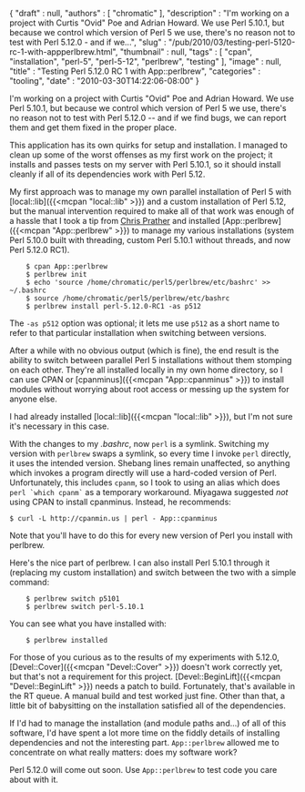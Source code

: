 {
   "draft" : null,
   "authors" : [
      "chromatic"
   ],
   "description" : "I'm working on a project with Curtis \"Ovid\" Poe and Adrian Howard. We use Perl 5.10.1, but because we control which version of Perl 5 we use, there's no reason not to test with Perl 5.12.0 - and if we...",
   "slug" : "/pub/2010/03/testing-perl-5120-rc-1-with-appperlbrew.html",
   "thumbnail" : null,
   "tags" : [
      "cpan",
      "installation",
      "perl-5",
      "perl-5-12",
      "perlbrew",
      "testing"
   ],
   "image" : null,
   "title" : "Testing Perl 5.12.0 RC 1 with App::perlbrew",
   "categories" : "tooling",
   "date" : "2010-03-30T14:22:06-08:00"
}



I'm working on a project with Curtis "Ovid" Poe and Adrian Howard. We use Perl 5.10.1, but because we control which version of Perl 5 we use, there's no reason not to test with Perl 5.12.0 -- and if we find bugs, we can report them and get them fixed in the proper place.

This application has its own quirks for setup and installation. I managed to clean up some of the worst offenses as my first work on the project; it installs and passes tests on my server with Perl 5.10.1, so it should install cleanly if all of its dependencies work with Perl 5.12.

My first approach was to manage my own parallel installation of Perl 5 with [local::lib]({{<mcpan "local::lib" >}}) and a custom installation of Perl 5.12, but the manual intervention required to make all of that work was enough of a hassle that I took a tip from [Chris Prather](http://chris.prather.org/) and installed [App::perlbrew]({{<mcpan "App::perlbrew" >}}) to manage my various installations (system Perl 5.10.0 built with threading, custom Perl 5.10.1 without threads, and now Perl 5.12.0 RC1).

        $ cpan App::perlbrew
        $ perlbrew init
        $ echo 'source /home/chromatic/perl5/perlbrew/etc/bashrc' >> ~/.bashrc
        $ source /home/chromatic/perl5/perlbrew/etc/bashrc
        $ perlbrew install perl-5.12.0-RC1 -as p512

The `-as p512` option was optional; it lets me use `p512` as a short name to refer to that particular installation when switching between versions.

After a while with no obvious output (which is fine), the end result is the ability to switch between parallel Perl 5 installations without them stomping on each other. They're all installed locally in my own home directory, so I can use CPAN or [cpanminus]({{<mcpan "App::cpanminus" >}}) to install modules without worrying about root access or messing up the system for anyone else.

I had already installed [local::lib]({{<mcpan "local::lib" >}}), but I'm not sure it's necessary in this case.

With the changes to my *.bashrc*, now `perl` is a symlink. Switching my version with `perlbrew` swaps a symlink, so every time I invoke `perl` directly, it uses the intended version. Shebang lines remain unaffected, so anything which invokes a program directly will use a hard-coded version of Perl. Unfortunately, this includes `cpanm`, so I took to using an alias which does `` perl `which cpanm` `` as a temporary workaround. Miyagawa suggested *not* using CPAN to install cpanminus. Instead, he recommends:

    $ curl -L http://cpanmin.us | perl - App::cpanminus

Note that you'll have to do this for every new version of Perl you install with perlbrew.

Here's the nice part of perlbrew. I can also install Perl 5.10.1 through it (replacing my custom installation) and switch between the two with a simple command:

        $ perlbrew switch p5101
        $ perlbrew switch perl-5.10.1

You can see what you have installed with:

        $ perlbrew installed

For those of you curious as to the results of my experiments with 5.12.0, [Devel::Cover]({{<mcpan "Devel::Cover" >}}) doesn't work correctly yet, but that's not a requirement for this project. [Devel::BeginLift]({{<mcpan "Devel::BeginLift" >}}) needs a patch to build. Fortunately, that's available in the RT queue. A manual build and test worked just fine. Other than that, a little bit of babysitting on the installation satisfied all of the dependencies.

If I'd had to manage the installation (and module paths and...) of all of this software, I'd have spent a lot more time on the fiddly details of installing dependencies and not the interesting part. `App::perlbrew` allowed me to concentrate on what really matters: does my software work?

Perl 5.12.0 will come out soon. Use `App::perlbrew` to test code you care about with it.
